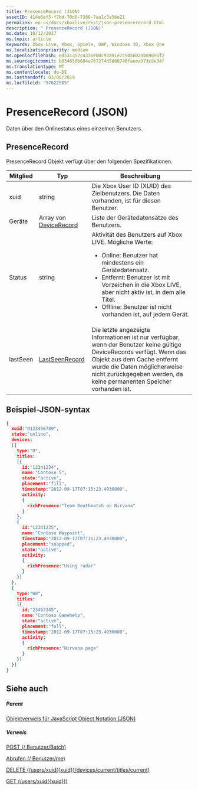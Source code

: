 ```yaml
---
title: PresenceRecord (JSON)
assetID: 414e6ef5-f7bd-70d0-7386-7aa1c3a56e21
permalink: en-us/docs/xboxlive/rest/json-presencerecord.html
description: " PresenceRecord (JSON)"
ms.date: 10/12/2017
ms.topic: article
keywords: Xbox Live, Xbox, Spiele, UWP, Windows 10, Xbox One
ms.localizationpriority: medium
ms.openlocfilehash: 6d531352c4336e00c93a91e7c945602ab69695f2
ms.sourcegitcommit: b034650b684a767274d5d88746faeea373c8e34f
ms.translationtype: MT
ms.contentlocale: de-DE
ms.lasthandoff: 03/06/2019
ms.locfileid: "57622585"
---
```

# <a name="presencerecord-json"></a>PresenceRecord (JSON)
Daten über den Onlinestatus eines einzelnen Benutzers.
<a id="ID4EN"></a>


## <a name="presencerecord"></a>PresenceRecord

PresenceRecord Objekt verfügt über den folgenden Spezifikationen.

| Mitglied| Typ| Beschreibung|
| --- | --- | --- |
| xuid| string| Die Xbox User ID (XUID) des Zielbenutzers. Die Daten vorhanden, ist für diesen Benutzer.|
| Geräte| Array von [DeviceRecord](json-devicerecord.md)| Liste der Gerätedatensätze des Benutzers.|
| Status| string| Aktivität des Benutzers auf Xbox LIVE. Mögliche Werte: <ul><li>Online: Benutzer hat mindestens ein Gerätedatensatz.</li><li>Entfernt: Benutzer ist mit Vorzeichen in die Xbox LIVE, aber nicht aktiv ist, in dem alle Titel.</li><li>Offline: Benutzer ist nicht vorhanden ist, auf jedem Gerät.</li></ul> | 
| lastSeen| [LastSeenRecord](json-lastseenrecord.md)| Die letzte angezeigte Informationen ist nur verfügbar, wenn der Benutzer keine gültige DeviceRecords verfügt. Wenn das Objekt aus dem Cache entfernt wurde die Daten möglicherweise nicht zurückgegeben werden, da keine permanenten Speicher vorhanden ist.|

<a id="ID4E2C"></a>


## <a name="sample-json-syntax"></a>Beispiel-JSON-syntax


```json
{
  xuid:"0123456789",
  state:"online",
  devices:
  [{
    type:"D",
    titles:
    [{
      id:"12341234",
      name:"Contoso 5",
      state:"active",
      placement:"fill",
      timestamp:"2012-09-17T07:15:23.4930000",
      activity:
      {
        richPresence:"Team Deathmatch on Nirvana"
      }
    },
    {
      id:"12341235",
      name:"Contoso Waypoint",
      timestamp:"2012-09-17T07:15:23.4930000",
      placement:"snapped",
      state:"active",
      activity:
      {
        richPresence:"Using radar"
      }
    }]
  },
  {
    type:"W8",
    titles:
    [{
      id:"23452345",
      name:"Contoso Gamehelp",
      state:"active",
      placement:"full",
      timestamp:"2012-09-17T07:15:23.4930000",
      activity:
      {
        richPresence:"Nirvana page"
      }
    }]
  }]
}

```


<a id="ID4EED"></a>


## <a name="see-also"></a>Siehe auch

<a id="ID4EGD"></a>


##### <a name="parent"></a>Parent

[Objektverweis für JavaScript Object Notation (JSON)](atoc-xboxlivews-reference-json.md)


<a id="ID4EQD"></a>


##### <a name="reference"></a>Verweis

[POST (/ Benutzer/Batch)](../uri/presence/uri-usersbatchpost.md)

 [Abrufen (/ Benutzer/me)](../uri/presence/uri-usersmeget.md)

 [DELETE (/users/xuid({xuid})/devices/current/titles/current)](../uri/presence/uri-usersxuiddevicescurrenttitlescurrentdelete.md)

 [GET (/users/xuid({xuid}))](../uri/presence/uri-usersxuidget.md)
